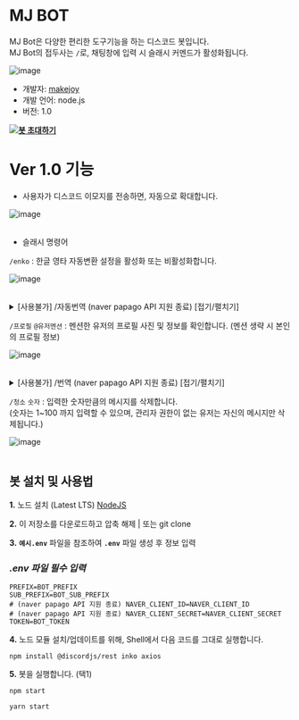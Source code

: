 # MJ BOT 

MJ Bot은 다양한 편리한 도구기능을 하는 디스코드 봇입니다.
<br>
MJ Bot의 접두사는 ``/``로, 채팅창에 입력 시 슬래시 커멘드가 활성화됩니다. 

![image](https://makejoy.co.kr/github/imgs/mjbot/slash.png)

- 개발자: [makejoy](https://makejoy.co.kr)
- 개발 언어: node.js
- 버전: 1.0

**[![봇 초대하기](https://img.shields.io/badge/%EB%B4%87%20%EC%B4%88%EB%8C%80%ED%95%98%EA%B8%B0-7289DA?style=for-the-badge&logo=discord&logoColor=white)](https://discord.com/api/oauth2/authorize?client_id=931341870439731270&permissions=8&scope=bot)**


# Ver 1.0 기능

- 사용자가 디스코드 이모지를 전송하면, 자동으로 확대합니다.<br>

![image](https://makejoy.co.kr/github/imgs/mjbot/emoji.png)<br><br>

- 슬래시 명령어 

``/enko`` : 한글 영타 자동변환 설정을 활성화 또는 비활성화합니다.<br>

![image](https://makejoy.co.kr/github/imgs/mjbot/enko.png)<br><br>

<details>
    <summary>[사용불가] /자동번역 (naver papago API 지원 종료) [접기/펼치기]</summary>
  
``/자동번역`` : 지원하는 언어 자동번역 설정을 활성화 또는 비활성화합니다.<br>
![image](https://makejoy.co.kr/github/imgs/mjbot/auto_trans.png)
<br><br>
</details>

``/프로필`` ``@유저멘션`` : 멘션한 유저의 프로필 사진 및 정보를 확인합니다. (멘션 생략 시 본인의 프로필 정보)<br>

![image](https://makejoy.co.kr/github/imgs/mjbot/avatar.png)<br><br>

<details>
    <summary>[사용불가] /번역 (naver papago API 지원 종료) [접기/펼치기]</summary>
  
``/번역`` ``텍스트`` ``언어`` : 텍스트를 다른 언어로 번역합니다.<br>
(지원 언어 : 한국어, 영어, 일본어, 중국어 간체/번체, 프랑스어, 독일어, 러시아어, 스페인어, 베트남어, 인도네시아어, 태국어)<br>
![image](https://makejoy.co.kr/github/imgs/mjbot/trans.png)
<br><br>
</details>

``/청소`` ``숫자`` : 입력한 숫자만큼의 메시지를 삭제합니다.<br>
(숫자는 1~100 까지 입력할 수 있으며, 관리자 권한이 없는 유저는 자신의 메시지만 삭제됩니다.)<br>

![image](https://makejoy.co.kr/github/imgs/mjbot/clean.png)<br><br>

## **봇 설치 및 사용법**

**1.** 노드 설치 (Latest LTS) [NodeJS](https://nodejs.org/ko/)

**2.** 이 저장소를 다운로드하고 압축 해제 | 또는 git clone

**3.**  **`예시.env`** 파일을 참조하여 **`.env`** 파일 생성 후 정보 입력 

### _.env 파일 필수 입력_

```env
PREFIX=BOT_PREFIX
SUB_PREFIX=BOT_SUB_PREFIX
# (naver papago API 지원 종료) NAVER_CLIENT_ID=NAVER_CLIENT_ID
# (naver papago API 지원 종료) NAVER_CLIENT_SECRET=NAVER_CLIENT_SECRET
TOKEN=BOT_TOKEN
```

**4.** 노드 모듈 설치/업데이트를 위해, Shell에서 다음 코드를 그대로 실행합니다. <br/>

```shell
npm install @discordjs/rest inko axios
```

**5.** 봇을 실행합니다. (택1)<br/>

```shell
npm start
```

```shell
yarn start
```
